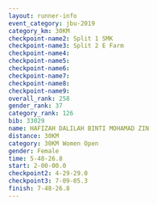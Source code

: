 ```yaml
---
layout: runner-info 
event_category: jbu-2019 
category_km: 30KM 
checkpoint-name2: Split 1 SMK 
checkpoint-name3: Split 2 E Farm 
checkpoint-name4: 
checkpoint-name5: 
checkpoint-name6: 
checkpoint-name7: 
checkpoint-name8: 
checkpoint-name9: 
overall_rank: 258
gender_rank: 37
category_rank: 126
bib: 33029
name: HAFIZAH DALILAH BINTI MOHAMAD ZIN
distance: 30KM
category: 30KM Women Open
gender: Female
time: 5-48-26.8
start: 2-00-00.0
checkpoint2: 4-29-29.0
checkpoint3: 7-09-05.3
finish: 7-48-26.8
---
```

